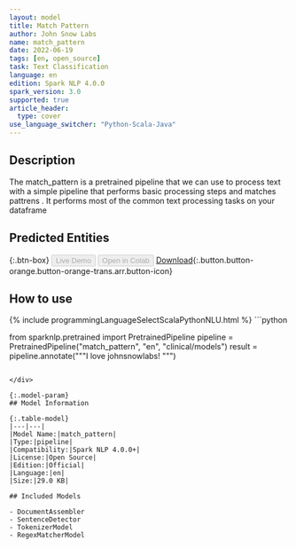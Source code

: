 ```yaml
---
layout: model
title: Match Pattern
author: John Snow Labs
name: match_pattern
date: 2022-06-19
tags: [en, open_source]
task: Text Classification
language: en
edition: Spark NLP 4.0.0
spark_version: 3.0
supported: true
article_header:
  type: cover
use_language_switcher: "Python-Scala-Java"
---
```


## Description

The match_pattern is a pretrained pipeline that we can use to process text with a simple pipeline that performs basic processing steps and matches pattrens  .
	It performs most of the common text processing tasks on your dataframe

## Predicted Entities



{:.btn-box}
<button class="button button-orange" disabled>Live Demo</button>
<button class="button button-orange" disabled>Open in Colab</button>
[Download](https://s3.amazonaws.com/auxdata.johnsnowlabs.com/public/models/match_pattern_en_4.0.0_3.0_1655653735848.zip){:.button.button-orange.button-orange-trans.arr.button-icon}

## How to use



<div class="tabs-box" markdown="1">
{% include programmingLanguageSelectScalaPythonNLU.html %}
```python

from sparknlp.pretrained import PretrainedPipeline
pipeline = PretrainedPipeline("match_pattern", "en", "clinical/models")
	result = pipeline.annotate("""I love johnsnowlabs!  """)
```

</div>

{:.model-param}
## Model Information

{:.table-model}
|---|---|
|Model Name:|match_pattern|
|Type:|pipeline|
|Compatibility:|Spark NLP 4.0.0+|
|License:|Open Source|
|Edition:|Official|
|Language:|en|
|Size:|29.0 KB|

## Included Models

- DocumentAssembler
- SentenceDetector
- TokenizerModel
- RegexMatcherModel